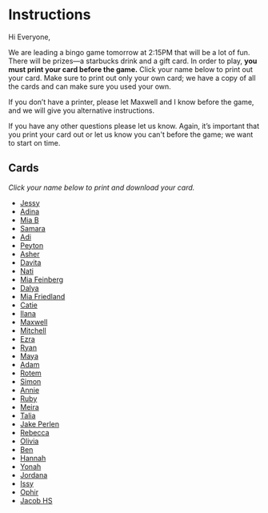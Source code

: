 # Instructions
Hi Everyone,

We are leading a bingo game tomorrow at 2:15PM that will be a lot of fun. There will be prizes—a starbucks drink and a gift card. In order to play, **you must print your card before the game.** Click your name below to print out your card. Make sure to print out only your own card; we have a copy of all the cards and can make sure you used your own.

If you don’t have a printer, please let Maxwell and I know before the game, and we will give you alternative instructions. 

If you have any other questions please let us know. Again, it’s important that you print your card out or let us know you can't before the game; we want to start on time.

## Cards
*Click your name below to print and download your card.*
- [Jessy](https://gotmax23.github.io/8G-Bingo-Cards/cards/Jessy.pdf)
- [Adina](https://gotmax23.github.io/8G-Bingo-Cards/cards/Adina.pdf)
- [Mia B](https://gotmax23.github.io/8G-Bingo-Cards/cards/Mia_B.pdf)
- [Samara](https://gotmax23.github.io/8G-Bingo-Cards/cards/Samara.pdf)
- [Adi](https://gotmax23.github.io/8G-Bingo-Cards/cards/Adi.pdf)
- [Peyton](https://gotmax23.github.io/8G-Bingo-Cards/cards/Peyton.pdf)
- [Asher](https://gotmax23.github.io/8G-Bingo-Cards/cards/Asher.pdf)
- [Davita](https://gotmax23.github.io/8G-Bingo-Cards/cards/Davita.pdf)
- [Nati](https://gotmax23.github.io/8G-Bingo-Cards/cards/Nati.pdf)
- [Mia Feinberg](https://gotmax23.github.io/8G-Bingo-Cards/cards/Mia_Feinberg.pdf)
- [Dalya](https://gotmax23.github.io/8G-Bingo-Cards/cards/Dalya.pdf)
- [Mia Friedland](https://gotmax23.github.io/8G-Bingo-Cards/cards/Mia_Friedland.pdf)
- [Catie](https://gotmax23.github.io/8G-Bingo-Cards/cards/Catie.pdf)
- [Ilana](https://gotmax23.github.io/8G-Bingo-Cards/cards/Ilana.pdf)
- [Maxwell](https://gotmax23.github.io/8G-Bingo-Cards/cards/Maxwell.pdf)
- [Mitchell](https://gotmax23.github.io/8G-Bingo-Cards/cards/Mitchell.pdf)
- [Ezra](https://gotmax23.github.io/8G-Bingo-Cards/cards/Ezra.pdf)
- [Ryan](https://gotmax23.github.io/8G-Bingo-Cards/cards/Ryan.pdf)
- [Maya](https://gotmax23.github.io/8G-Bingo-Cards/cards/Maya.pdf)
- [Adam](https://gotmax23.github.io/8G-Bingo-Cards/cards/Adam.pdf)
- [Rotem](https://gotmax23.github.io/8G-Bingo-Cards/cards/Rotem.pdf)
- [Simon](https://gotmax23.github.io/8G-Bingo-Cards/cards/Simon.pdf)
- [Annie](https://gotmax23.github.io/8G-Bingo-Cards/cards/Annie.pdf)
- [Ruby](https://gotmax23.github.io/8G-Bingo-Cards/cards/Ruby.pdf)
- [Meira](https://gotmax23.github.io/8G-Bingo-Cards/cards/Meira.pdf)
- [Talia](https://gotmax23.github.io/8G-Bingo-Cards/cards/Talia.pdf)
- [Jake Perlen](https://gotmax23.github.io/8G-Bingo-Cards/cards/Jacob_Perlen.pdf)
- [Rebecca](https://gotmax23.github.io/8G-Bingo-Cards/cards/Rebecca.pdf)
- [Olivia](https://gotmax23.github.io/8G-Bingo-Cards/cards/Olivia.pdf)
- [Ben](https://gotmax23.github.io/8G-Bingo-Cards/cards/Ben.pdf)
- [Hannah](https://gotmax23.github.io/8G-Bingo-Cards/cards/Hannah.pdf)
- [Yonah](https://gotmax23.github.io/8G-Bingo-Cards/cards/Yonah.pdf)
- [Jordana](https://gotmax23.github.io/8G-Bingo-Cards/cards/Jordana.pdf)
- [Issy](https://gotmax23.github.io/8G-Bingo-Cards/cards/Issy.pdf)
- [Ophir](https://gotmax23.github.io/8G-Bingo-Cards/cards/Ophir.pdf)
- [Jacob HS](https://gotmax23.github.io/8G-Bingo-Cards/cards/Jacob_HS.pdf)